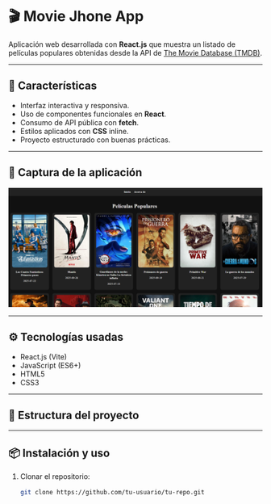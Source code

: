 # 🎬 Movie Jhone App

Aplicación web desarrollada con **React.js** que muestra un listado de películas populares obtenidas desde la API de [The Movie Database (TMDB)](https://www.themoviedb.org/).

---

## 🚀 Características
- Interfaz interactiva y responsiva.
- Uso de componentes funcionales en **React**.
- Consumo de API pública con **fetch**.
- Estilos aplicados con **CSS** inline.
- Proyecto estructurado con buenas prácticas.

---

## 📸 Captura de la aplicación

![Vista previa](public/captura.png)

---

## ⚙️ Tecnologías usadas
- React.js (Vite)
- JavaScript (ES6+)
- HTML5
- CSS3

---

## 📂 Estructura del proyecto

---

## 📦 Instalación y uso
1. Clonar el repositorio:
   ```bash
   git clone https://github.com/tu-usuario/tu-repo.git
